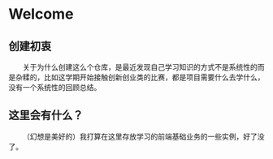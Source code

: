 # Welcome

## 创建初衷
&emsp;&emsp;关于为什么创建这么个仓库，是最近发现自己学习知识的方式不是系统性的而是杂糅的，比如这学期开始接触创新创业类的比赛，都是项目需要什么去学什么，没有一个系统性的回顾总结。  

## 这里会有什么？
&emsp;&emsp;（幻想是美好的）我打算在这里存放学习的前端基础业务的一些实例，好了没了。
